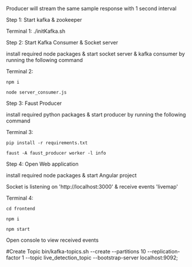 Producer will stream the same sample response with 1 second interval


Step 1: Start kafka & zookeeper

Terminal 1: ./initKafka.sh



Step 2: Start Kafka Consumer & Socket server

install required node packages & start socket server & kafka consumer by running the following command 

Terminal 2:

    npm i

    node server_consumer.js



Step 3: Faust Producer

install required python packages & start producer by running the following command

Terminal 3:

    pip install -r requirements.txt

    faust -A faust_producer worker -l info



Step 4: Open Web application

install required node packages & start Angular project

Socket is listening on 'http://localhost:3000' & receive events 'livemap'

Terminal 4:

    cd frontend

    npm i

    npm start

Open console to view received events








#Create Topic
bin/kafka-topics.sh --create --partitions 10 --replication-factor 1 --topic live_detection_topic --bootstrap-server localhost:9092;